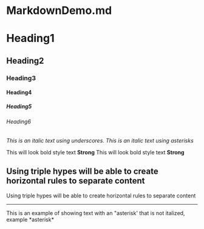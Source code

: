 # MarkdownDemo.md

<!--Headings-->
# Heading1
## Heading2
### Heading3
#### Heading4
##### Heading5
###### Heading6

<!--Italics-->
_This is an italic text using underscores._
*This is an italic text using asterisks*

<!--Strong-->
This will look bold style text **Strong**
This will look bold style text __Strong__

<!--Horizontal Rule-->
Using triple hypes will be able to create horizontal rules to separate content
---
Using triple hypes will be able to create horizontal rules to separate content
___

<!--Escape character using backslash-->
This is an example of showing text with an "asterisk' that is not italized, example \*asterisk*
